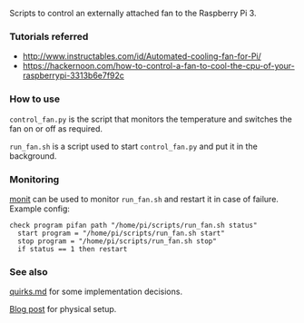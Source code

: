 Scripts to control an externally attached fan to the Raspberry Pi 3.

### Tutorials referred

* http://www.instructables.com/id/Automated-cooling-fan-for-Pi/
* https://hackernoon.com/how-to-control-a-fan-to-cool-the-cpu-of-your-raspberrypi-3313b6e7f92c

### How to use

`control_fan.py` is the script that monitors the temperature and switches the fan on or off as required.

`run_fan.sh` is a script used to start `control_fan.py` and put it in the background.

### Monitoring

[monit](https://mmonit.com/monit/) can be used to monitor `run_fan.sh` and restart it in case of failure. Example config:

~~~~
check program pifan path "/home/pi/scripts/run_fan.sh status"
  start program = "/home/pi/scripts/run_fan.sh start"
  stop program = "/home/pi/scripts/run_fan.sh stop"
  if status == 1 then restart
~~~~

### See also

[quirks.md](./doc/quirks.md) for some implementation decisions.

[Blog post](https://abchk1234.wordpress.com/2017/04/15/adding-an-external-fan-to-the-raspberry-pi-3-model-b/) for physical setup.
